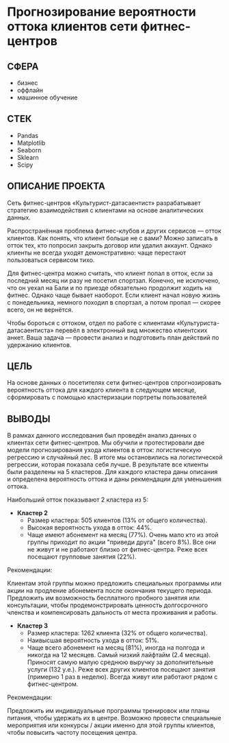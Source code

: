 # Прогнозирование вероятности оттока клиентов сети фитнес-центров

## СФЕРА
- бизнес
- оффлайн
- машинное обучение

## СТЕК
- Pandas
- Matplotlib
- Seaborn
- Sklearn
- Scipy

## ОПИСАНИЕ ПРОЕКТА
Сеть фитнес-центров «Культурист-датасаентист» разрабатывает стратегию взаимодействия с клиентами на основе аналитических данных.

Распространённая проблема фитнес-клубов и других сервисов — отток клиентов. Как понять, что клиент больше не с вами? Можно записать в отток тех, кто попросил закрыть договор или удалил аккаунт. Однако клиенты не всегда уходят демонстративно: чаще перестают пользоваться сервисом тихо.

Для фитнес-центра можно считать, что клиент попал в отток, если за последний месяц ни разу не посетил спортзал. Конечно, не исключено, что он уехал на Бали и по приезде обязательно продолжит ходить на фитнес. Однако чаще бывает наоборот. Если клиент начал новую жизнь с понедельника, немного походил в спортзал, а потом пропал — скорее всего, он не вернётся.

Чтобы бороться с оттоком, отдел по работе с клиентами «Культуриста-датасаентиста» перевёл в электронный вид множество клиентских анкет. Ваша задача — провести анализ и подготовить план действий по удержанию клиентов.

## ЦЕЛЬ
На основе данных о посетителях сети фитнес-центров спрогнозировать вероятность оттока для каждого клиента в следующем месяце, сформировать с помощью кластеризации портреты пользователей

## ВЫВОДЫ
В рамках данного исследования был проведён анализ данных о клиентах сети фитнес-центров.
Мы обучили и протестировали две модели прогнозирования ухода клиентов в отток: логистическую регрессию и случайный лес. В итоге мы остановились на логистической регрессии, которая показала себя лучше.
В результате все клиенты были разделены на 5 кластеров. Для каждого кластера даны описания и определена вероятность оттока и даны рекмендации для уменьшения оттока.

Наибольший отток показывают 2 кластера из 5:
- __Кластер 2__
    - Размер кластера: 505 клиентов (13% от общего количества).
    - Высокая вероятность ухода в отток: 44%.
    - Чаще имеют абонемент на месяц (77%). Очень мало кто из этой группы приходит по акции "приведи друга" (всего 8%). Все они не живут и не работают близко от фитнес-центра. Реже всех посещают групповые занятия (22%).
 
Рекомендации:

Клиентам этой группы можно предложить специальных программы или акции на продление абонемента после окончания текущего периода.
Предложить им возможность бесплатного пробного занятия или консультации, чтобы продемонстрировать ценность долгосрочного членства и компенсировать дальность от места проживания и работы.

- __Кластер 3__
    - Размер кластера: 1262 клиента (32% от общего количества).
    - Наивысшая вероятность ухода в отток: 51%.
    - Чаще всего абонемент на месяц (81%), иногда на полгода и никогда на 12 месяцев. Самый низкий лайфтайм (2.4 месяца). Приносят самую малую среднюю выручку за дополнительные услуги (132 у.е.). Реже всех других клиентов посещают занятия (примерно 1 раз в неделю). Всегда живут или работают рядом с фитнес-центром.

Рекомендации:

Предложить им индивидуальные программы тренировок или планы питания, чтобы удержать их в центре.
Возможно провести специальные мероприятия или конкурсы / акции именно для этой группы клиентов, чтобы повысить частоту посещения центра.


